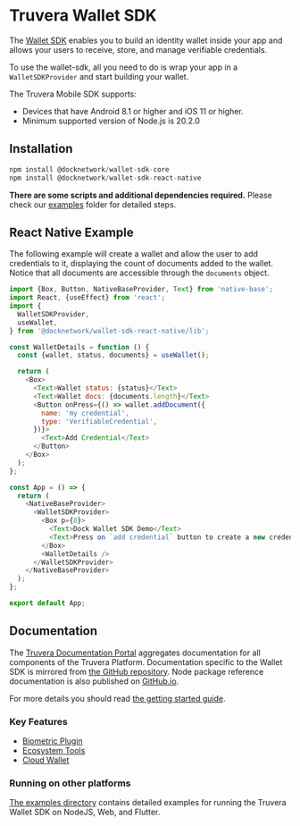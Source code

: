 # Truvera Wallet SDK

The [Wallet SDK](https://github.com/docknetwork/wallet-sdk) enables you to build an identity wallet inside your app and allows your users to receive, store, and manage verifiable credentials.

To use the wallet-sdk, all you need to do is wrap your app in a `WalletSDKProvider` and start building your wallet.

The Truvera Mobile SDK supports:
- Devices that have Android 8.1 or higher and iOS 11 or higher.
- Minimum supported version of Node.js is 20.2.0

## Installation
```js
npm install @docknetwork/wallet-sdk-core
npm install @docknetwork/wallet-sdk-react-native

```
**There are some scripts and additional dependencies required.**
Please check our [examples](https://github.com/docknetwork/wallet-sdk/tree/master/examples) folder for detailed steps.

## React Native Example
The following example will create a wallet and allow the user to add credentials to it, displaying the count of documents added to the wallet.
Notice that all documents are accessible through the `documents` object.

```js
import {Box, Button, NativeBaseProvider, Text} from 'native-base';
import React, {useEffect} from 'react';
import {
  WalletSDKProvider,
  useWallet,
} from '@docknetwork/wallet-sdk-react-native/lib';

const WalletDetails = function () {
  const {wallet, status, documents} = useWallet();

  return (
    <Box>
      <Text>Wallet status: {status}</Text>
      <Text>Wallet docs: {documents.length}</Text>
      <Button onPress={() => wallet.addDocument({
        name: 'my credential',
        type: 'VerifiableCredential',
      })}>
        <Text>Add Credential</Text>
      </Button>
    </Box>
  );
};

const App = () => {
  return (
    <NativeBaseProvider>
      <WalletSDKProvider>
        <Box p={8}>
          <Text>Dock Wallet SDK Demo</Text>
          <Text>Press on `add credential` button to create a new credential</Text>
        </Box>
        <WalletDetails />
      </WalletSDKProvider>
    </NativeBaseProvider>
  );
};

export default App;

```


## Documentation

The [Truvera Documentation Portal](https://docs.truvera.io) aggregates documentation for all components of the Truvera Platform. Documentation specific to the Wallet SDK is mirrored from [the GitHub repository](https://github.com/docknetwork/wallet-sdk). Node package reference documentation is also published on [GitHub.io](https://docknetwork.github.io/wallet-sdk/).

For more details you should read [the getting started guide](https://github.com/docknetwork/wallet-sdk/blob/master/docs/getting-started.md).


### Key Features
- [Biometric Plugin](https://github.com/docknetwork/wallet-sdk/blob/master/docs/biometric-plugin.md)
- [Ecosystem Tools](https://github.com/docknetwork/wallet-sdk/blob/master/docs/ecosystem-tools.md)
- [Cloud Wallet](https://github.com/docknetwork/wallet-sdk/blob/master/docs/cloud-wallet.md)


### Running on other platforms

[The examples directory](https://github.com/docknetwork/wallet-sdk/tree/master/examples) contains detailed examples for running the Truvera Wallet SDK on NodeJS, Web, and Flutter.
